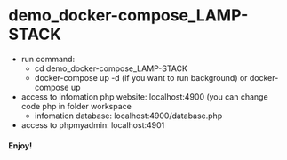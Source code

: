 # demo_docker-compose_LAMP-STACK
* run command: 
  * cd demo_docker-compose_LAMP-STACK
  * docker-compose up -d (if you want to run background) or docker-compose up
* access to infomation php website: localhost:4900 (you can change code php in folder workspace
  * infomation database: localhost:4900/database.php
* access to phpmyadmin: localhost:4901
#### Enjoy!
